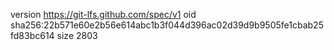 version https://git-lfs.github.com/spec/v1
oid sha256:22b571e60e2b56e614abc1b3f044d396ac02d39d9b9505fe1cbab25fd83bc614
size 2803
